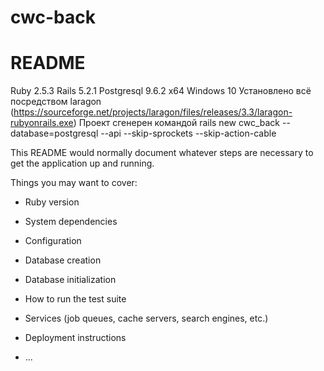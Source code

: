 # cwc-back
# README

Ruby 2.5.3
Rails 5.2.1
Postgresql 9.6.2 x64
Windows 10
Установлено всё посредством laragon (https://sourceforge.net/projects/laragon/files/releases/3.3/laragon-rubyonrails.exe)
Проект сгенерен командой
 rails new cwc_back --database=postgresql --api --skip-sprockets --skip-action-cable

This README would normally document whatever steps are necessary to get the
application up and running.

Things you may want to cover:

* Ruby version

* System dependencies

* Configuration

* Database creation

* Database initialization

* How to run the test suite

* Services (job queues, cache servers, search engines, etc.)

* Deployment instructions

* ...
